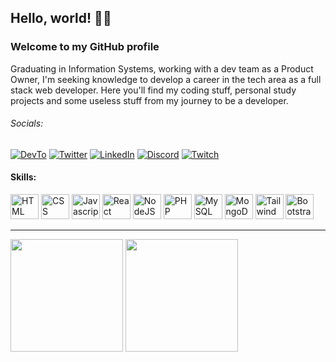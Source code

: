 ## Hello, world! 👋🏻
### Welcome to my GitHub profile
Graduating in Information Systems, working with a dev team as a Product Owner, I'm seeking knowledge to develop a career in the tech area as a full stack web developer. Here you'll find my coding stuff, personal study projects and some useless stuff from my journey to be a developer.

###### Socials:
[![DevTo](https://img.shields.io/badge/dev.to-0A0A0A?style=for-the-badge&logo=devdotto&logoColor=white)](https://dev.to/reenatoteixeira)
[![Twitter](https://img.shields.io/badge/Twitter-1DA1F2?style=for-the-badge&logo=twitter&logoColor=white)](https://twitter.com/reenato_q)
[![LinkedIn](https://img.shields.io/badge/LinkedIn-0077B5?style=for-the-badge&logo=linkedin&logoColor=white)](https://www.linkedin.com/in/reenatoteixeira)
[![Discord](https://img.shields.io/badge/Discord-7289DA?style=for-the-badge&logo=discord&logoColor=white)](https://discordapp.com/users/392865605495029765)
[![Twitch](https://img.shields.io/badge/Twitch-9146FF?style=for-the-badge&logo=twitch&logoColor=white)](https://www.twitch.tv/reenatoteixeira)

#### Skills:
<div>
 <img height="40em" width="45em" src="https://cdn.jsdelivr.net/gh/devicons/devicon/icons/html5/html5-original.svg" alt="HTML" />
 <img height="40em" width="45em" src="https://cdn.jsdelivr.net/gh/devicons/devicon/icons/css3/css3-original.svg" alt="CSS" />
 <img height="40em" width="45em" src="https://cdn.jsdelivr.net/gh/devicons/devicon/icons/javascript/javascript-original.svg" alt="Javascript" />
 <img height="40em" width="45em" src="https://cdn.jsdelivr.net/gh/devicons/devicon@latest/icons/react/react-original.svg" alt="React" />
 <img height="40em" width="45em" src="https://cdn.jsdelivr.net/gh/devicons/devicon@latest/icons/nodejs/nodejs-original.svg" alt="NodeJS" />
 <img height="40em" width="45em" src="https://cdn.jsdelivr.net/gh/devicons/devicon/icons/php/php-original.svg" alt="PHP" />
 <img height="40em" width="45em" src="https://cdn.jsdelivr.net/gh/devicons/devicon/icons/mysql/mysql-original.svg" alt="MySQL" />
 <img height="40em" width="45em" src="https://cdn.jsdelivr.net/gh/devicons/devicon@latest/icons/mongodb/mongodb-original.svg" alt="MongoDB" />
 <img height="40em" width="45em" src="https://cdn.jsdelivr.net/gh/devicons/devicon@latest/icons/tailwindcss/tailwindcss-original.svg" alt="TailwindCSS" />
 <img height="40em" width="45em" src="https://cdn.jsdelivr.net/gh/devicons/devicon@latest/icons/bootstrap/bootstrap-original.svg" alt="Bootstrap" />
</div>

---

<div>
 <img height="180em" src="https://github-readme-stats.vercel.app/api?username=reenatoteixeira&theme=react&show_icons=true&cache_seconds=1800" />
 <img height="180em" src="https://github-readme-stats.vercel.app/api/top-langs/?username=reenatoteixeira&theme=react&layout=compact&cache_seconds=1800" />
</div>
